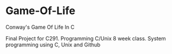 # Game-Of-Life
Conway's Game Of Life In C

Final Project for C291. Programming C/Unix 8 week class. System programming using C, Unix and Github
